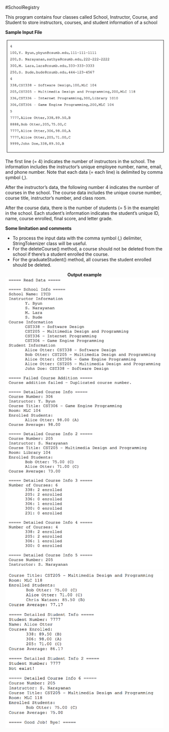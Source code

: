 #SchoolRegistry

<p>This program contains four classes called School, Instructor, Course, and Student to store instructors, courses, and student information of a school</p>

<b>Sample Input File</b>
<p align="center">
<img src="https://github.com/eduardotrejo/Java/blob/master/SchoolRegistry/text_file.png"/>
</p>
<p>The first line (= 4) indicates the number of instructors in the school. The information includes the instructor’s unique employee number, name, email, and phone number. Note that each data (= each line) is delimited by comma symbol (,).</p>
<p>After the instructor’s data, the following number 4 indicates the number of courses in the school. The course data includes the unique course number, course title, instructor’s number, and class room.</p>
<p>
After the course data, there is the number of students (= 5 in the example) in the school. Each student’s information indicates the student’s unique ID, name, course enrolled, final score, and letter grade.</p>

<b>Some limitation and comments</b>
* To process the input data with the comma symbol (,) delimiter, StringTokenizer class will be
useful.
* For the deleteCourse() method, a course should not be deleted from the school if there’s a student enrolled the course.
* For the graduateStudent() method, all courses the student enrolled should be deleted.
<p align="center">
<b>Output example</b>
<img src="https://github.com/eduardotrejo/Java/blob/master/SchoolRegistry/example.png"/>
<img src="https://github.com/eduardotrejo/Java/blob/master/SchoolRegistry/example2.png"/>
</p>
